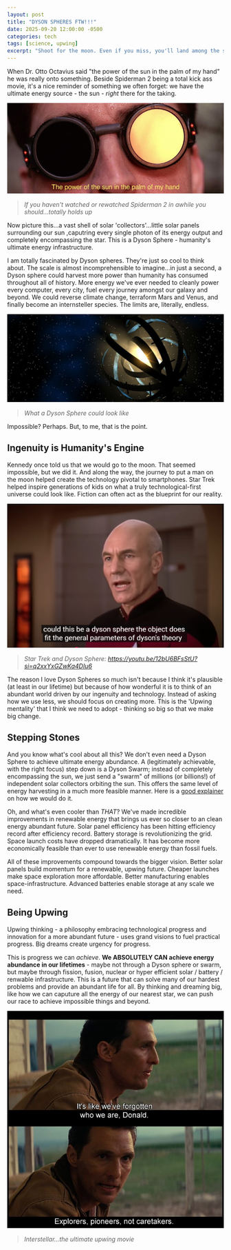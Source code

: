 ```yaml
---
layout: post
title: "DYSON SPHERES FTW!!!"
date: 2025-09-20 12:00:00 -0500
categories: tech
tags: [science, upwing]
excerpt: "Shoot for the moon. Even if you miss, you'll land among the stars"
---
```


When Dr. Otto Octavius said "the power of the sun in the palm of my hand" he was really onto something. Beside Spiderman 2 being a total kick ass movie, it's a nice reminder of something we often forget: we have the ultimate energy source - the sun - _right_ there for the taking. 

![Doc Oc Sun Photo](/assets/images/the-power-of-the-sun.jpg)
> *If you haven't watched or rewatched Spiderman 2 in awhile you should...totally holds up*

Now picture this...a vast shell of solar 'collectors'...little solar panels surrounding our sun ,caputring every single photon of its energy output and completely encompassing the star. This is a Dyson Sphere - humanity's ultimate energy infrastructure. 

I am totally fascinated by Dyson spheres. They're just so cool to think about. The scale is almost incomprehensible to imagine...in just a second, a Dyson sphere could harvest more power than humanity has consumed throughout all of history. More energy we've ever needed to cleanly power every computer, every city, fuel every journey amongst our galaxy and beyond. We could reverse climate change, terraform Mars and Venus, and finally become an internsteller species. The limits are, literally, endless.

![Dyson Sphere photo](/assets/images/dyson-sphere.jpg)
> *What a Dyson Sphere could look like*

Impossible? Perhaps. But, to me, that is the point. 

## Ingenuity is Humanity's Engine

Kennedy once told us that we would go to the moon. That seemed impossible, but we did it. And along the way, the journey to put a man on the moon helped create the technology pivotal to smartphones. Star Trek helped inspire generations of kids on what a truly technological-first universe could look like. Fiction can often act as the blueprint for our reality. 

![Star Trek Dyson Sphere photo](/assets/images/star-trek-dyson-sphere.png)
> *Star Trek and Dyson Sphere: https://youtu.be/12bU6BFsStU?si=q2xxYxGZwKa4DIu6*

The reason I love Dyson Spheres so much isn't because I think it's plausible (at least in our lifetime) but because of how wonderful it is to think of an abundant world driven by our ingenuity and technology. Instead of asking how we use less, we should focus on creating more. This is the 'Upwing mentality' that I think we need to adopt - thinking so big so that we make big change. 

## Stepping Stones

And you know what's cool about all this? We don't even need a Dyson Sphere to achieve ultimate energy abundance. A (legitimately achievable, with the right focus) step down is a Dyson Swarm; instead of completely encompassing the sun, we just send a "swarm" of millions (or billions!) of independent solar collectors orbiting the sun. This offers the same level of energy harvesting in a much more feasible manner. Here is a [good explainer](https://youtu.be/pP44EPBMb8A?si=WIPTkJ2bYMCbfCnn) on how we would do it. 

Oh, and what's even cooler than _THAT_? We've made incredible improvements in renewable energy that brings us ever so closer to an clean energy abundant future. Solar panel efficiency has been hitting efficiency record after efficiency record. Battery storage is revolutionizing the grid. Space launch costs have dropped dramatically. It has become more economically feasible than ever to use renewable energy than fossil fuels. 

All of these improvements compound towards the bigger vision. Better solar panels build momentum for a renewable, upwing future. Cheaper launches make space exploration more affordable. Better manufacturing enables space-infrastructure. Advanced batteries enable storage at any scale we need.

## Being Upwing 

Upwing thinking - a  philosophy embracing technological progress and innovation for a more abundant future - uses grand visions to fuel practical progress. Big dreams create urgency for progress. 

This is progress we can _achieve_. **We ABSOLUTELY CAN achieve energy abundance in our lifetimes** - maybe not through a Dyson sphere or swarm, but maybe through fission, fusion, nuclear or hyper efficient solar / battery / renwable infrastructure. This is a future that can solve many of our hardest problems and provide an abundant life for all. By thinking and dreaming big, like how we can caputure all the energy of our nearest star, we can push our race to achieve impossible things and beyond. 

![Interstellar Quote](/assets/images/interstellar.jpg)
> *Interstellar...the ultimate upwing movie*

